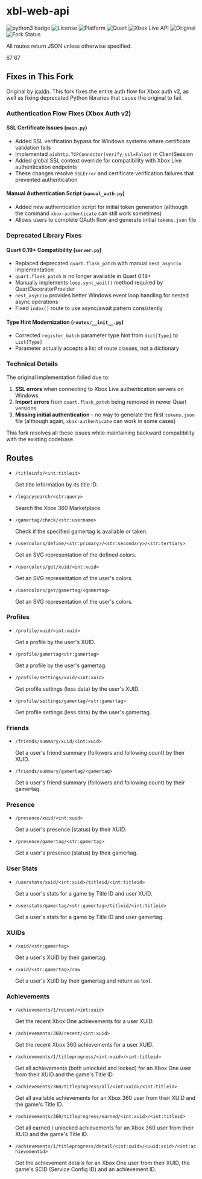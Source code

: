 # xbl-web-api

![python3 badge](https://img.shields.io/badge/python-3.11-blue.svg)
![License](https://img.shields.io/badge/license-MIT-green.svg)
![Platform](https://img.shields.io/badge/platform-Windows-0078D6.svg)
![Quart](https://img.shields.io/badge/Quart-0.19+-purple.svg)
![Xbox Live API](https://img.shields.io/badge/Xbox%20Live-API%20v2-107C10.svg)
![Original](https://img.shields.io/badge/original-jcxldn-blue.svg)
![Fork Status](https://img.shields.io/badge/fork-maintained-success.svg)

All routes return JSON unless otherwise specified.

67 67

## Fixes in This Fork

Original by [jcxldn](https://github.com/jcxldn). This fork fixes the entire auth flow for Xbox auth v2, as well as fixing deprecated Python libraries that cause the original to fail.

### Authentication Flow Fixes (Xbox Auth v2)

#### SSL Certificate Issues (`main.py`)
- Added SSL verification bypass for Windows systems where certificate validation fails
- Implemented `aiohttp.TCPConnector(verify_ssl=False)` in ClientSession
- Added global SSL context override for compatibility with Xbox Live authentication endpoints
- These changes resolve `SSLError` and certificate verification failures that prevented authentication

#### Manual Authentication Script (`manual_auth.py`)
- Added new authentication script for initial token generation (although the command `xbox-authenticate` can still work sometimes)
- Allows users to complete OAuth flow and generate initial `tokens.json` file

### Deprecated Library Fixes

#### Quart 0.19+ Compatibility (`server.py`)
- Replaced deprecated `quart.flask_patch` with manual `nest_asyncio` implementation
- `quart.flask_patch` is no longer available in Quart 0.19+
- Manually implements `loop.sync_wait()` method required by QuartDecoratorProvider
- `nest_asyncio` provides better Windows event loop handling for nested async operations
- Fixed `index()` route to use async/await pattern consistently

#### Type Hint Modernization (`routes/__init__.py`)
- Corrected `register_batch` parameter type hint from `dict[Type]` to `List[Type]`
- Parameter actually accepts a list of route classes, not a dictionary

### Technical Details

The original implementation failed due to:
1. **SSL errors** when connecting to Xbox Live authentication servers on Windows
2. **Import errors** from `quart.flask_patch` being removed in newer Quart versions
3. **Missing initial authentication** - no way to generate the first `tokens.json` file (although again, `xbox-authenticate` can work in some cases)

This fork resolves all these issues while maintaining backward compatibility with the existing codebase.


## Routes

- `/titleinfo/<int:titleid>`

  Get title information by its title ID.

- `/legacysearch/<str:query>`

  Search the Xbox 360 Marketplace.

- `/gamertag/check/<str:username>`

  Check if the specified gamertag is available or taken.

- `/usercolors/define/<str:primary>/<str:secondary>/<str:tertiary>`

  Get an SVG representation of the defined colors.

- `/usercolors/get/xuid/<int:xuid>`

  Get an SVG representation of the user's colors.

- `/usercolors/get/gamertag/<gamertag>`

  Get an SVG representation of the user's colors.

### Profiles

- `/profile/xuid/<int:xuid>`

  Get a profile by the user's XUID.

- `/profile/gamertag<str:gamertag>`

  Get a profile by the user's gamertag.

- `/profile/settings/xuid/<int:xuid>`

  Get profile settings (less data) by the user's XUID.

- `/profile/settings/gamertag/<str:gamertag>`

  Get profile settings (less data) by the user's gamertag.

### Friends

- `/friends/summary/xuid/<int:xuid>`

  Get a user's friend summary (followers and following count) by their XUID.

- `/friends/summary/gamertag/<gamertag>`

  Get a user's friend summary (followers and following count) by their gamertag.

### Presence

- `/presence/xuid/<int:xuid>`

  Get a user's presence (status) by their XUID.

- `/presence/gamertag/<str:gamertag>`

  Get a user's presence (status) by their gamertag.

### User Stats

- `/userstats/xuid/<int:xuid>/titleid/<int:titleid>`

  Get a user's stats for a game by Title ID and user XUID.

- `/userstats/gamertag/<str:gamertag>/titleid/<int:titleid>`

  Get a user's stats for a game by Title ID and user gamertag.

### XUIDs

- `/xuid/<str:gamertag>`

  Get a user's XUID by their gamertag.

- `/xuid/<str:gamertag>/raw`

  Get a user's XUID by their gamertag and return as text.

### Achievements

- `/achievements/1/recent/<int:xuid>`

  Get the recent Xbox One achievements for a user XUID.

- `/achievements/360/recent/<int:xuid>`

  Get the recent Xbox 360 achievements for a user XUID.

- `/achievements/1/titleprogress/<int:xuid>/<int:titleid>`

  Get all achievements (both unlocked and locked) for an Xbox One user from their XUID and the game's Title ID.

- `/achievements/360/titleprogress/all/<int:xuid>/<int:titleid>`

  Get all available achievements for an Xbox 360 user from their XUID and the game's Title ID.

- `/achievements/360/titleprogress/earned/<int:xuid>/<int:titleid>`

  Get all earned / unlocked achievements for an Xbox 360 user from their XUID and the game's Title ID.

- `/achievements/1/titleprogress/detail/<int:xuid>/<uuid:scid>/<int:achievementid>`

  Get the achievement details for an Xbox One user from their XUID, the game's SCID (Service Config ID) and an achievement ID.
